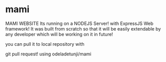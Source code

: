# mami
MAMI WEBSITE
Its running on a NODEJS Server! with ExpressJS Web framework!
It was built from scratch so that it will be easily extendable 
by any developer which will be working on it in future!

you can pull it to local repository with

git pull request!
using odeladetunji/mami
